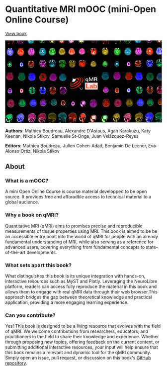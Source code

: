 # Quantitative MRI mOOC (mini-Open Online Course)

[View book](https://www.qmrlab.org/mooc)

![banner](https://github.com/qMRLab/mooc/blob/main/banner.jpg)


**Authors**: Mathieu Boudreau, Alexandre D'Astous, Agah Karakuzu, Katy Keenan, Nikola Stikov, Samuelle St-Onge, Juan Velázquez-Reyes

**Editors**: Mathieu Boudreau, Julien Cohen-Adad, Benjamin De Leener, Eva-Alonso Ortiz, Nikola Stikov

## About 

### What is a mOOC?

A mini Open Online Course is course material developped to be open source. It provides free and afforadble access to technical material to a global audience.

### Why a book on qMRI?

Quantitative MRI (qMRI) aims to promises precise and reproducible measurements of tissue properties using MRI. This book is aimed to be be an accessible entry point into the world of qMRI for people with an already fundamental understanding of MRI, while also serving as a reference for advanced users, covering everything from fundamental concepts to state-of-the-art developments.

### What sets apart this book?

What distinguishes this book is its unique integration with hands-on, interactive resources such as MyST and Plotly. Leveraging the NeuroLibre platform, readers can access fully reproduce the material in this book and allows them to engage with real qMRI data through their web browser.This approach bridges the gap between theoretical knowledge and practical application, providing a more engaging learning experience. 

### Can you contribute?

Yes! This book is designed to be a living resource that evolves with the field of qMRI. We welcome contributions from researchers, educators, and practitioners in the field to share their knowledge and experience. Whether through proposing new topics, offering feedback on the current content, or submitting additional interactive resources, your input will help ensure that this book remains a relevant and dynamic tool for the qMRI community. Simply open an issue, pull request, or discussion on this book's [GitHub repository](https://www.github.com/qMRLab/mooc).
